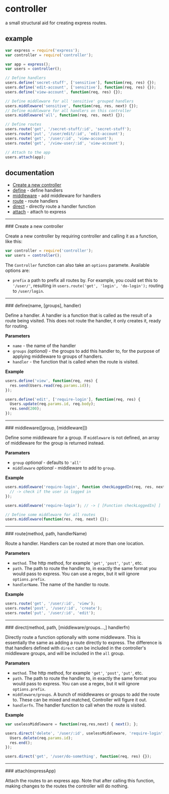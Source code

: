 # controller
a small structural aid for creating express routes.

## example

```javascript
var express = require('express');
var controller = require('controller');

var app = express();
var users = controller();

// Define handlers
users.define('secret-stuff', ['sensitive'], function(req, res) {});
users.define('edit-account', ['sensitive'], function(req, res) {});
users.define('view-account', function(req, res) {});

// Define middleware for all 'sensitive' grouped handlers
users.middleware('sensitive', function(req, res, next) {});
// Define middleware for all handlers on this controller
users.middleware('all', function(req, res, next) {});

// Define routes
users.route('get', '/secret-stuff/:id', 'secret-stuff');
users.route('put', '/user/edit/:id', 'edit-account');
users.route('get', '/user/:id', 'view-account');
users.route('get', '/view-user/:id', 'view-account');

// Attach to the app
users.attach(app);
```

## documentation

* [Create a new controller](#constructor)
* [define](#define) - define handlers
* [middleware](#middleware) - add middleware for handlers
* [route](#route) - route handlers
* [direct](#direct) - directly route a handler function
* [attach](#attach) - attach to express

---

<a name="constructor"/>
### Create a new controller

Create a new controller by requiring controller and calling it as a function,
like this:

```javascript
var controller = require('controller');
var users = controller();
```

The `Controller` function can also take an `options` paramete. Available
options are:

* `prefix` a path to prefix all routes by. For example, you could set this to
  `'/user/'`, resulting in `users.route('get', 'login', 'do-login');` routing to
  `/user/login`. 

---

<a name="define"/>
### define(name, [groups], handler)

Define a handler. A handler is a function that is called as the result of a
route being visited. This does not route the handler, it only creates it, ready
for routing. 

__Parameters__
* `name` - the name of the handler
* `groups` *(optional)* - the groups to add this handler to, for the purpose of
  applying middleware to groups of handlers.
* `handler` - the function that is called when the route is visited.

__Example__

```javascript
users.define('view', function(req, res) {
  res.send(Users.read(req.params.id));
});

users.define('edit', ['require-login'], function(req, res) {
  Users.update(req.params.id, req.body);
  res.send(200);
});
```

---

<a name="middleware"/>
### middleware([group, [middleware]])

Define some middleware for a group. If `middleware` is not defined, an array of 
middleware for the group is returned instead.

__Paramaters__
* `group` *optional* - defaults to `'all'`
* `middleware` *optional* - middleware to add to `group`.

__Example__

```javascript
users.middleware('require-login', function checkLoggedIn(req, res, next) {
  // -> check if the user is logged in
});

users.middleware('require-login'); // -> [ [Function checkLoggedIn] ]

// Define some middleware for all routes
users.middleware(function(res, req, next) {});
```

---

<a name="route"/>
### route(method, path, handlerName)

Route a handler. Handlers can be routed at more than one location.

__Parameters__
* `method`. The http method, for example `'get'`, `'post'`, `'put'`, etc.
* `path`. The path to route the handler to, in exactly the same format you would
  pass to express. You can use a regex, but it will ignore `options.prefix`.
* `handlerName`. The name of the handler to route.

__Example__
```javascript
users.route('get', '/user/:id', 'view');
users.route('post', '/user/:id', 'create');
users.route('put', '/user/:id', 'edit');
```

---

<a name="direct"/>
### direct(method, path, [middleware/groups...,] handlerfn)

Directly route a function optionally with some middleware. This is essentially
the same as adding a route directly to express. The difference is that handlers
defined with `direct` can be included in the controller's middleware groups, and
will be included in the `all` group. 

__Paramaters__
* `method`. The http method, for example `'get'`, `'post'`, `'put'`, etc.
* `path`. The path to route the handler to, in exactly the same format you would
  pass to express. You can use a regex, but it will ignore `options.prefix`.
* `middleware/groups`. A bunch of middlewares or groups to add the route to.
  These can be mixed and matched, Controller will figure it out.
* `handlerfn`. The handler function to call when the route is visited.

__Example__
```javascript
var uselessMiddleware = function(req,res,next) { next(); };

users.direct('delete', '/user/:id', uselessMiddleware, 'require-login', function(req, res) {
  Users.delete(req.params.id);
  res.end();
});

users.direct('get', '/user/do-something', function(req, res) {});
```

---

<a name="attach"/>
### attach(expressApp)

Attach the routes to an express app. Note that after calling this function,
making changes to the routes the controller will do nothing.

